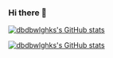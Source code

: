 ### Hi there 👋

<!--
**dbdbwlghks/dbdbwlghks** is a ✨ _special_ ✨ repository because its `README.md` (this file) appears on your GitHub profile.

Here are some ideas to get you started:

- 🔭 I’m currently working on ...
- 🌱 I’m currently learning ...
- 👯 I’m looking to collaborate on ...
- 🤔 I’m looking for help with ...
- 💬 Ask me about ...
- 📫 How to reach me: ...
- 😄 Pronouns: ...
- ⚡ Fun fact: ...
-->


[![dbdbwlghks's GitHub stats](https://github-readme-stats.vercel.app/api?username=dbdbwlghks&show_icons=true&theme=dark)](https://github.com/anuraghazra/github-readme-stats)

[![dbdbwlghks's GitHub stats](https://github-readme-stats.vercel.app/api?username=dbdbwlghks)](https://github.com/anuraghazra/github-readme-stats)
